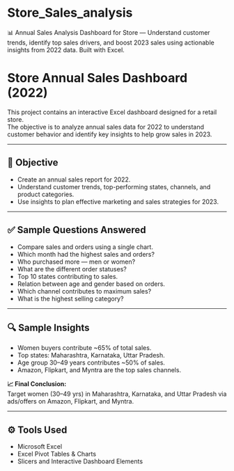 # Store_Sales_analysis
📊 Annual Sales Analysis Dashboard for Store — Understand customer trends, identify top sales drivers, and boost 2023 sales using actionable insights from 2022 data. Built with Excel.

# Store Annual Sales Dashboard (2022)

This project contains an interactive Excel dashboard designed for a retail store.  
The objective is to analyze annual sales data for 2022 to understand customer behavior and identify key insights to help grow sales in 2023.

---

## 📌 **Objective**
- Create an annual sales report for 2022.
- Understand customer trends, top-performing states, channels, and product categories.
- Use insights to plan effective marketing and sales strategies for 2023.

---

## ✅ **Sample Questions Answered**
- Compare sales and orders using a single chart.
- Which month had the highest sales and orders?
- Who purchased more — men or women?
- What are the different order statuses?
- Top 10 states contributing to sales.
- Relation between age and gender based on orders.
- Which channel contributes to maximum sales?
- What is the highest selling category?

---

## 🔍 **Sample Insights**
- Women buyers contribute ~65% of total sales.
- Top states: Maharashtra, Karnataka, Uttar Pradesh.
- Age group 30–49 years contributes ~50% of sales.
- Amazon, Flipkart, and Myntra are the top sales channels.

**📈 Final Conclusion:**  
Target women (30–49 yrs) in Maharashtra, Karnataka, and Uttar Pradesh via ads/offers on Amazon, Flipkart, and Myntra.

---

## ⚙️ **Tools Used**
- Microsoft Excel
- Excel Pivot Tables & Charts
- Slicers and Interactive Dashboard Elements


